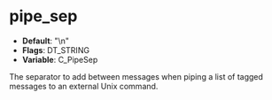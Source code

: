 # pipe_sep

- **Default**: "\n"
- **Flags**: DT_STRING
- **Variable**: C_PipeSep

The separator to add between messages when piping a list of tagged
messages to an external Unix command.
